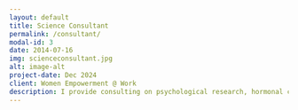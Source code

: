 ```yaml
---
layout: default
title: Science Consultant
permalink: /consultant/
modal-id: 3
date: 2014-07-16
img: scienceconsultant.jpg
alt: image-alt
project-date: Dec 2024
client: Women Empowerment @ Work
description: I provide consulting on psychological research, hormonal cycles, and well-being strategies for health-focused teams and startups.  
---
```


